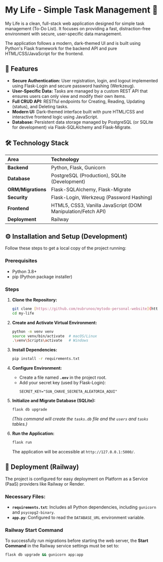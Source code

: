 # My Life - Simple Task Management 🚀

My Life is a clean, full-stack web application designed for simple task management (To-Do List). It focuses on providing a fast, distraction-free environment with secure, user-specific data management.

The application follows a modern, dark-themed UI and is built using Python's Flask framework for the backend API and pure HTML/CSS/JavaScript for the frontend.

## 🌟 Features

* **Secure Authentication:** User registration, login, and logout implemented using Flask-Login and secure password hashing (Werkzeug).
* **User-Specific Data:** Tasks are managed by a custom REST API that ensures users can only view and modify their own items.
* **Full CRUD API:** RESTful endpoints for Creating, Reading, Updating (status), and Deleting tasks.
* **Modern UI:** Dark-themed interface built with pure HTML/CSS and interactive frontend logic using JavaScript.
* **Database:** Persistent data storage managed by PostgreSQL (or SQLite for development) via Flask-SQLAlchemy and Flask-Migrate.

## 🛠️ Technology Stack

| Area | Technology |
| :--- | :--- |
| **Backend** | Python, Flask, Gunicorn |
| **Database** | PostgreSQL (Production), SQLite (Development) |
| **ORM/Migrations**| Flask-SQLAlchemy, Flask-Migrate |
| **Security** | Flask-Login, Werkzeug (Password Hashing) |
| **Frontend** | HTML5, CSS3, Vanilla JavaScript (DOM Manipulation/Fetch API) |
| **Deployment** | Railway |

## ⚙️ Installation and Setup (Development)

Follow these steps to get a local copy of the project running:

### Prerequisites

* Python 3.8+
* pip (Python package installer)

### Steps

1.  **Clone the Repository:**
    ```bash
    git clone [https://github.com/eubrunoo/mytodo-personal-website](https://github.com/eubrunoo/mytodo-personal-website)
    cd my-life
    ```

2.  **Create and Activate Virtual Environment:**
    ```bash
    python -m venv venv
    source venv/bin/activate  # macOS/Linux
    .\venv\Scripts\activate   # Windows
    ```

3.  **Install Dependencies:**
    ```bash
    pip install -r requirements.txt
    ```

4.  **Configure Environment:**
    * Create a file named **`.env`** in the project root.
    * Add your secret key (used by Flask-Login):
        ```
        SECRET_KEY="SUA_CHAVE_SECRETA_ALEATORIA_AQUI"
        ```

5.  **Initialize and Migrate Database (SQLite):**
    ```bash
    flask db upgrade
    ```
    *(This command will create the `tasks.db` file and the `users` and `tasks` tables.)*

6.  **Run the Application:**
    ```bash
    flask run
    ```
    The application will be accessible at `http://127.0.0.1:5000/`.

## 🚀 Deployment (Railway)

The project is configured for easy deployment on Platform as a Service (PaaS) providers like Railway or Render.

### Necessary Files:

* **`requirements.txt`**: Includes all Python dependencies, including `gunicorn` and `psycopg2-binary`.
* **`app.py`**: Configured to read the `DATABASE_URL` environment variable.

### Railway Start Command

To successfully run migrations before starting the web server, the **Start Command** in the Railway service settings must be set to:

```bash
flask db upgrade && gunicorn app:app